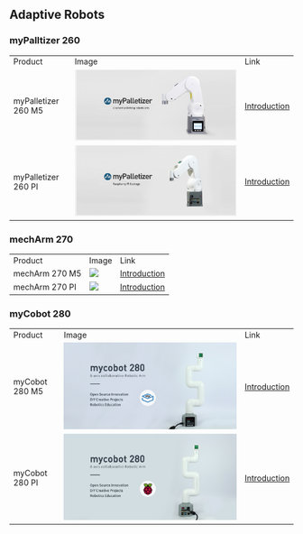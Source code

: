 ## Adaptive Robots

### myPalltizer 260

<table>
<tr>
    <td>Product</td>
    <td>Image</td>
    <td>Link</td>
</tr>
<tr>
    <td>myPalletizer 260 M5</td>
    <td> <img src="../../resourse/2-serialproduct/myP.png"></td>
    <td><a href="https://docs.elephantrobotics.com/docs/mypalletizer-m5-en/">Introduction</a></td>
</tr>
<tr>
    <td>myPalletizer 260 PI</td>
    <td> <img src="../../resourse/2-serialproduct/主图pi.png"></td>
    <td><a href="https://docs.elephantrobotics.com/docs/mypalletizer-pi-en/">Introduction</a></td>
</tr>
</table>

### mechArm 270

<table>
<tr>
    <td>Product</td>
    <td>Image</td>
    <td>Link</td>
</tr>
<tr>
    <td>mechArm 270 M5</td>
    <td> <img src="../../resourse/2-serialproduct/mecharm/2.6.2.png"></td>
    <td><a href="https://docs.elephantrobotics.com/docs/mecharm-m5-en/">Introduction</a></td>
</tr>
<tr>
    <td>mechArm 270 PI</td>
    <td> <img src="../../resourse/2-serialproduct/mecharm/2.6.png"></td>
    <td><a href="https://docs.elephantrobotics.com/docs/mecharm-pi-en/">Introduction</a></td>
</tr>
</table>

### myCobot 280

<table>
<tr>
    <td>Product</td>
    <td>Image</td>
    <td>Link</td>
</tr>
<tr>
    <td>myCobot 280 M5</td>
    <td> <img src="../../resourse/2-serialproduct/2.1-280/main.jpg"></td>
    <td><a href="https://docs.elephantrobotics.com/docs/mycobot-m5-en/">Introduction</a></td>
</tr>
<tr>
    <td>myCobot 280 PI</td>
    <td> <img src="../../resourse/2-serialproduct/2.1-280/Pi/pi.jpg"></td>
    <td><a href="https://docs.elephantrobotics.com/docs/mycobot-pi-en/">Introduction</a></td>
</tr>
</table>


